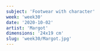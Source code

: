 ```yaml
---
subject: 'Footwear with character'
week: 'week30'
date: '2020-10-02'
artist: 'Margot'
dimensions: '24x19 cm'
slug: 'week30/Margot.jpg'
---
```

